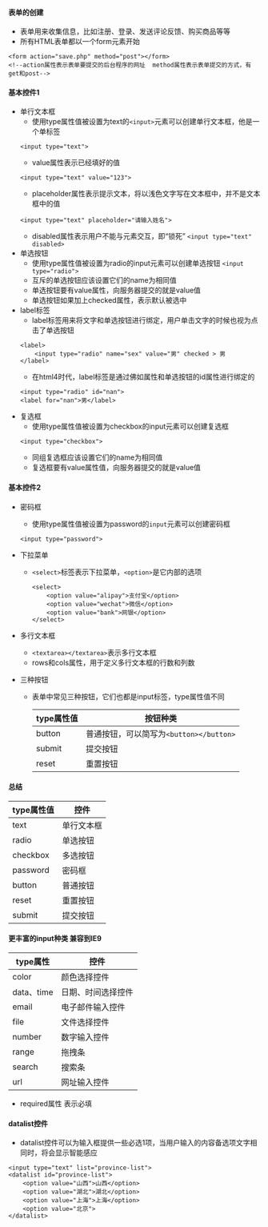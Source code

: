 #### 表单的创建
+ 表单用来收集信息，比如注册、登录、发送评论反馈、购买商品等等
+ 所有HTML表单都以一个form元素开始
```
<form action="save.php" method="post"></form>
<!--action属性表示表单要提交的后台程序的网址  method属性表示表单提交的方式，有get和post-->
```

#### 基本控件1
+ 单行文本框
    + 使用type属性值被设置为text的```<input>```元素可以创建单行文本框，他是一个单标签
    ```
    <input type="text">
    ```
    + value属性表示已经填好的值
    ```
    <input type="text" value="123">
    ```
    + placeholder属性表示提示文本，将以浅色文字写在文本框中，并不是文本框中的值
    ```
    <input type="text" placeholder="请输入姓名">
    ```
    + disabled属性表示用户不能与元素交互，即“锁死”
    ```<input type="text" disabled>```
+ 单选按钮
    + 使用type属性值被设置为radio的input元素可以创建单选按钮
    ```<input type="radio"> ```
    + 互斥的单选按钮应该设置它们的name为相同值
    + 单选按钮要有value属性，向服务器提交的就是value值
    + 单选按钮如果加上checked属性，表示默认被选中
+ label标签
    + label标签用来将文字和单选按钮进行绑定，用户单击文字的时候也视为点击了单选按钮
    ```
    <label>
        <input type="radio" name="sex" value="男" checked > 男
    </label>
    ```
    + 在html4时代，label标签是通过佛如属性和单选按钮的id属性进行绑定的
    ```
    <input type="radio" id="nan">
    <label for="nan">男</label>
    ```
+ 复选框
    + 使用type属性值被设置为checkbox的input元素可以创建复选框
    ```
    <input type="checkbox">

    ```
    + 同组复选框应该设置它们的name为相同值
    + 复选框要有value属性值，向服务器提交的就是value值
#### 基本控件2
+ 密码框
    + 使用type属性值被设置为password的```input```元素可以创建密码框
    ```
    <input type="password">
    ```
+ 下拉菜单
    + ```<select>```标签表示下拉菜单，```<option>```是它内部的选项
        ```
        <select>
            <option value="alipay">支付宝</option>
            <option value="wechat">微信</option>
            <option value="bank">网银</option>
        </select>
        ```

+ 多行文本框
    + ```<textarea></textarea>```表示多行文本框
    + rows和cols属性，用于定义多行文本框的行数和列数

+ 三种按钮
    + 表单中常见三种按钮，它们也都是input标签，type属性值不同

        type属性值|按钮种类
        ----|----
        button|普通按钮，可以简写为```<button></button>```
        submit|提交按钮
        reset|重置按钮

#### 总结

type属性值|控件
----|----
text|单行文本框
radio|单选按钮
checkbox|多选按钮
password|密码框
button|普通按钮
reset|重置按钮
submit|提交按钮

#### 更丰富的input种类 兼容到IE9

type属性|控件
----|----
color|颜色选择控件
data、time|日期、时间选择控件
email|电子邮件输入控件
file|文件选择控件
number|数字输入控件
range|拖拽条
search|搜索条
url|网址输入控件

+ required属性  表示必填

#### datalist控件
+ datalist控件可以为输入框提供一些必选1项，当用户输入的内容备选项文字相同时，将会显示智能感应
```
<input type="text" list="province-list">
<datalist id="province-list">
    <option value="山西">山西</option>
    <option value="湖北">湖北</option>
    <option value="上海">上海</option>
    <option value="北京">
</datalist>
```